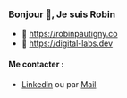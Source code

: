 ### Bonjour 👋, Je suis Robin 

- 🌱 https://robinpautigny.co
- 🔨 https://digital-labs.dev

#### Me contacter : 
- [Linkedin](https://www.linkedin.com/in/robin-pautigny/) ou par [Mail](mailto:robin.pautigny@hetic.net)

